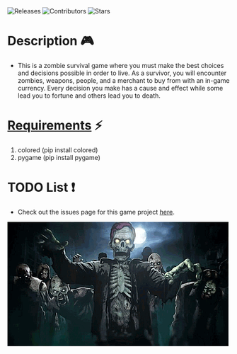 <a style="text-decoration:none" href="https://github.com/JordanLeich/Zombie-Survival-Game/releases">
    <img src="https://img.shields.io/github/release/JordanLeich/Zombie-Survival-Game.svg?style=flat-square" alt="Releases" />
  </a>
<a style="text-decoration:none" href="https://github.com/JordanLeich/Zombie-Survival-Game/contributors/">
    <img src="https://img.shields.io/github/contributors/JordanLeich/Zombie-Survival-Game?style=flat-square" alt="Contributors" />
  </a>
  <a style="text-decoration:none" href="https://github.com/JordanLeich/Zombie-Survival-Game/stargazers">
    <img src="https://img.shields.io/github/stars/JordanLeich/Zombie-Survival-Game.svg?style=flat-square" alt="Stars" />
  </a>

# Description 🎮
- This is a zombie survival game where you must make the best choices and decisions possible in order to live. As a
  survivor, you will encounter zombies, weapons, people, and a merchant to buy from with an in-game currency. Every
  decision you make has a cause and effect while some lead you to fortune and others lead you to death.

# [Requirements](https://github.com/JordanLeich/Zombie-Survival-Game/blob/main/requirements.txt) ⚡
1. colored (pip install colored)
2. pygame (pip install pygame)

# TODO List ❗
- Check out the issues page for this game project [here](https://github.com/JordanLeich/Zombie-Survival-Game/issues/1).

![Zombies](images/gif.gif "Zombies")
